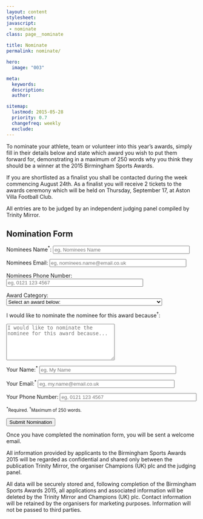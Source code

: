 ```yaml
---
layout: content
stylesheet:
javascript:
 - nominate
class: page__nominate

title: Nominate
permalink: nominate/

hero:
  image: "003"

meta:
  keywords:
  description:
  author:

sitemap:
  lastmod: 2015-05-28
  priority: 0.7
  changefreq: weekly
  exclude:
---
```

To nominate your athlete, team or volunteer into this year’s awards, simply fill in their details below and state which award you wish to put them forward for, demonstrating in a maximum of 250 words why you think they should be a winner at the 2015 Birmingham Sports Awards.

If you are shortlisted as a finalist you shall be contacted during the week commencing August 24th. As a finalist you will receive 2 tickets to the awards ceremony which will be held on Thursday, September 17, at Aston Villa Football Club.

All entries are to be judged by an independent judging panel compiled by Trinity Mirror.

<h2>Nomination Form</h2>

<form action="{{ site.api }}/nominate/v3/" method="post" name="nomination" id="nominate" novalidate>

  <input name="redirect_uri" type="hidden" value="{{ site.url }}/nominate/confirm/">
  <input name="error_uri" type="hidden" value="{{ site.url }}/nominate/issue/">

  <label for="nomineesname">Nominees Name<sup class="required" title="Required">*</sup>:</label>
  <input name="nomineesname" id="nomineesname" type="text" size="42" placeholder="eg, Nominees Name" required>

  <label for="nomineesemail">Nominees Email:</label>
  <input name="nomineesemail" id="nomineesemail" type="text" size="42" placeholder="eg, nominees.name@email.co.uk">

  <label for="nomineesphone">Nominees Phone Number:</label>
  <input name="nomineesphone" id="nomineesphone" type="text" size="42" placeholder="eg, 0121 123 4567">

  <label for="award">Award Category: </label>
  <select name="award" id="award" required>
      <option value="">Select an award below:</option>
    <option value="Lifetime Achievement Award">Lifetime Achievement Award</option>
    <option value="Professional Sportsman of the Year">Professional Sportsman of the Year (19 years and above)</option>
    <option value="Professional Sportswoman of the Year">Professional Sportswoman of the Year (19 years and above)</option>
    <option value="Professional Young Sportsperson of the Year">Professional Young Sportsperson of the Year (up to the age of 18)</option>
    <option value="Team of the Year">Team of the Year</option>
    <option value="Amateur Sportsman of the Year">Amateur Sportsman of the Year</option>
    <option value="Amateur Sportswoman of the Year">Amateur Sportswoman of the Year</option>
    <option value="Manager/Coach of the Year">Manager/Coach of the Year</option>
    <option value="Club of the Year">Club of the Year</option>
    <option value="Community Award">Community Award</option>
    <option value="Volunteer of the Year Award">Volunteer of the Year Award</option>
    <option value="Junior Team of the Year">Junior Team of the Year (11&ndash;19 years)</option>
    <option value="Junior Sportsperson of the Year">Junior Sportsperson of the Year (11&ndash;18 years)</option>
  </select>

  <label for="reason">I would like to nominate the nominee for this award because<sup class="required" title="Required">&#8224;</sup>:</label>
  <textarea name="reason" cols="33" rows="6" id="reason" placeholder="I would like to nominate the nominee for this award because..."></textarea>

  <label for="nominatorname">Your Name:<sup class="required" title="Required">*</sup></label>
  <input name="nominatorname" id="nominatorname" type="text" size="42" placeholder="eg, My Name" required>

  <label for="nominatoremail">Your Email:<sup class="required" title="Required">*</sup></label>
  <input name="nominatoremail" id="nominatoremail" type="text" size="42" placeholder="eg, my.name@email.co.uk" required>

  <label for="nominatorphone">Your Phone Number:</label>
  <input name="nominatorphone" id="nominatorphone" type="text" size="42" placeholder="eg, 0121 123 4567">

  <p><small><sup class="required">*</sup>Required. <sup class="required">&#8224;</sup>Maximum of 250 words.</small></p>


  <input name="submit" type="submit" class="btn btn--primary btn__large btn__half" id="submit" title="Submit" value="Submit Nomination">

</form>


Once you have completed the nomination form, you will be sent a welcome email.

All information provided by applicants to the Birmingham Sports Awards 2015 will be regarded as confidential and shared only between the publication Trinity Mirror, the organiser Champions (UK) plc and the judging panel.

All data will be securely stored and, following completion of the Birmingham Sports Awards 2015, all applications and associated information will be deleted by the Trinity Mirror and Champions (UK) plc. Contact information will be retained by the organisers for marketing purposes. Information will not be passed to third parties.
